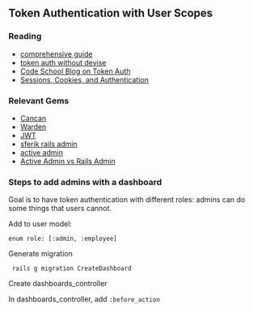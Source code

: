 ## Token Authentication with User Scopes

### Reading
* [comprehensive guide](http://railsapps.github.io/rails-authorization.html)
* [token auth without devise](http://www.brianauton.com/posts/token-authentication-devise.html)
* [Code School Blog on Token Auth](https://www.codeschool.com/blog/2014/02/03/token-based-authentication-rails/)
* [Sessions, Cookies, and Authentication](http://www.theodinproject.com/ruby-on-rails/sessions-cookies-and-authentication)


### Relevant Gems
* [Cancan](http://www.rubydoc.info/github/ryanb/cancan)
* [Warden](https://github.com/hassox/warden/wiki/Overview)
* [JWT](https://github.com/progrium/ruby-jwt)
* [sferik rails admin](https://github.com/sferik/rails_admin/wiki/Manually)
* [active admin](https://github.com/activeadmin/activeadmin)
* [Active Admin vs Rails Admin](http://www.slideshare.net/benoitbenezech/rails-admin-overbest-practices)

### Steps to add admins with a dashboard
Goal is to have token authentication with different roles: admins can do some things that users cannot.

Add to user model:

`enum role: [:admin, :employee]`

Generate migration

` rails g migration CreateDashboard`

Create dashboards_controller

In dashboards_controller, add `:before_action` 
